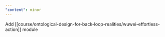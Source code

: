 ```yaml
---
"content": minor
---
```


Add [[course/ontological-design-for-back-loop-realities/wuwei-effortless-action]] module
